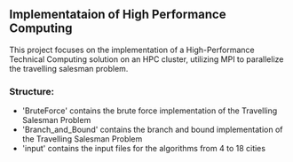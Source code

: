 
## Implementataion of High Performance Computing 

This project focuses on the implementation of a High-Performance Technical Computing solution on an HPC cluster, utilizing MPI to parallelize the travelling salesman problem.

### Structure:

- 'BruteForce' contains the brute force implementation of the Travelling Salesman Problem
- 'Branch_and_Bound' contains the branch and bound implementation of the Travelling Salesman Problem
- 'input' contains the input files for the algorithms from 4 to 18 cities
